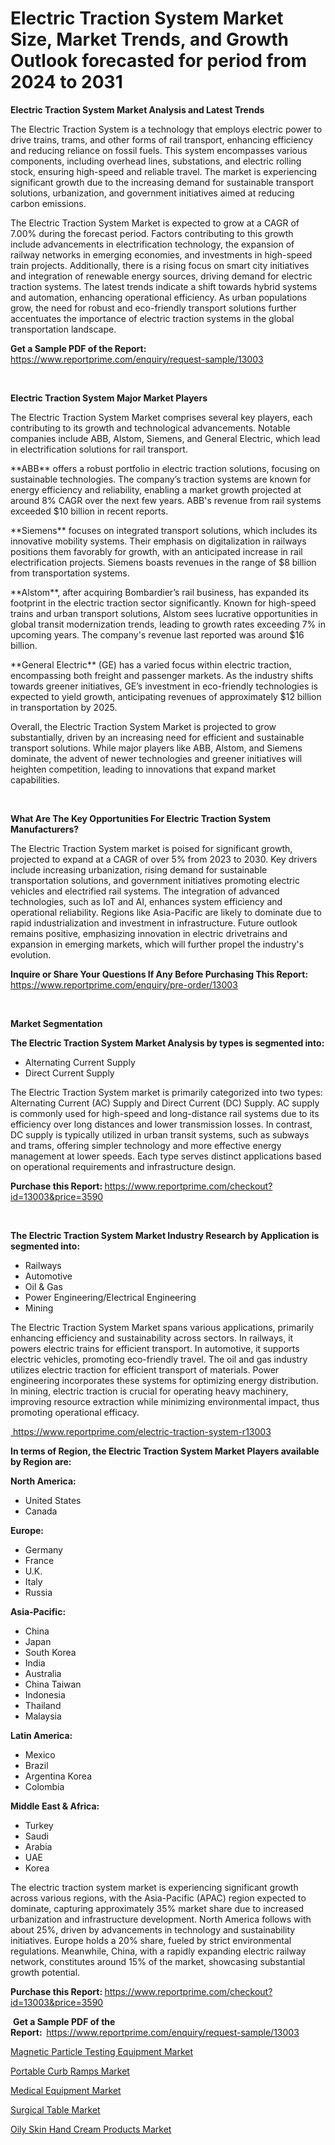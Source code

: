 <p><h1>Electric Traction System Market Size, Market Trends, and Growth Outlook forecasted for period from 2024 to 2031</h1></p><p><strong>Electric Traction System Market Analysis and Latest Trends</strong></p>
<p><p>The Electric Traction System is a technology that employs electric power to drive trains, trams, and other forms of rail transport, enhancing efficiency and reducing reliance on fossil fuels. This system encompasses various components, including overhead lines, substations, and electric rolling stock, ensuring high-speed and reliable travel. The market is experiencing significant growth due to the increasing demand for sustainable transport solutions, urbanization, and government initiatives aimed at reducing carbon emissions.</p><p>The Electric Traction System Market is expected to grow at a CAGR of 7.00% during the forecast period. Factors contributing to this growth include advancements in electrification technology, the expansion of railway networks in emerging economies, and investments in high-speed train projects. Additionally, there is a rising focus on smart city initiatives and integration of renewable energy sources, driving demand for electric traction systems. The latest trends indicate a shift towards hybrid systems and automation, enhancing operational efficiency. As urban populations grow, the need for robust and eco-friendly transport solutions further accentuates the importance of electric traction systems in the global transportation landscape.</p></p>
<p><strong>Get a Sample PDF of the Report:&nbsp;</strong> <a href="https://www.reportprime.com/enquiry/request-sample/13003">https://www.reportprime.com/enquiry/request-sample/13003</a></p>
<p>&nbsp;</p>
<p><strong>Electric Traction System Major Market Players</strong></p>
<p><p>The Electric Traction System Market comprises several key players, each contributing to its growth and technological advancements. Notable companies include ABB, Alstom, Siemens, and General Electric, which lead in electrification solutions for rail transport.</p><p>**ABB** offers a robust portfolio in electric traction solutions, focusing on sustainable technologies. The company’s traction systems are known for energy efficiency and reliability, enabling a market growth projected at around 8% CAGR over the next few years. ABB's revenue from rail systems exceeded $10 billion in recent reports.</p><p>**Siemens** focuses on integrated transport solutions, which includes its innovative mobility systems. Their emphasis on digitalization in railways positions them favorably for growth, with an anticipated increase in rail electrification projects. Siemens boasts revenues in the range of $8 billion from transportation systems.</p><p>**Alstom**, after acquiring Bombardier’s rail business, has expanded its footprint in the electric traction sector significantly. Known for high-speed trains and urban transport solutions, Alstom sees lucrative opportunities in global transit modernization trends, leading to growth rates exceeding 7% in upcoming years. The company's revenue last reported was around $16 billion.</p><p>**General Electric** (GE) has a varied focus within electric traction, encompassing both freight and passenger markets. As the industry shifts towards greener initiatives, GE’s investment in eco-friendly technologies is expected to yield growth, anticipating revenues of approximately $12 billion in transportation by 2025.</p><p>Overall, the Electric Traction System Market is projected to grow substantially, driven by an increasing need for efficient and sustainable transport solutions. While major players like ABB, Alstom, and Siemens dominate, the advent of newer technologies and greener initiatives will heighten competition, leading to innovations that expand market capabilities.</p></p>
<p>&nbsp;</p>
<p><strong>What Are The Key Opportunities For Electric Traction System Manufacturers?</strong></p>
<p><p>The Electric Traction System market is poised for significant growth, projected to expand at a CAGR of over 5% from 2023 to 2030. Key drivers include increasing urbanization, rising demand for sustainable transportation solutions, and government initiatives promoting electric vehicles and electrified rail systems. The integration of advanced technologies, such as IoT and AI, enhances system efficiency and operational reliability. Regions like Asia-Pacific are likely to dominate due to rapid industrialization and investment in infrastructure. Future outlook remains positive, emphasizing innovation in electric drivetrains and expansion in emerging markets, which will further propel the industry's evolution.</p></p>
<p><strong>Inquire or Share Your Questions If Any Before Purchasing This Report:</strong> <a href="https://www.reportprime.com/enquiry/pre-order/13003">https://www.reportprime.com/enquiry/pre-order/13003</a></p>
<p>&nbsp;</p>
<p><strong>Market Segmentation</strong></p>
<p><strong>The Electric Traction System Market Analysis by types is segmented into:</strong></p>
<p><ul><li>Alternating Current Supply</li><li>Direct Current Supply</li></ul></p>
<p><p>The Electric Traction System market is primarily categorized into two types: Alternating Current (AC) Supply and Direct Current (DC) Supply. AC supply is commonly used for high-speed and long-distance rail systems due to its efficiency over long distances and lower transmission losses. In contrast, DC supply is typically utilized in urban transit systems, such as subways and trams, offering simpler technology and more effective energy management at lower speeds. Each type serves distinct applications based on operational requirements and infrastructure design.</p></p>
<p><strong>Purchase this Report:&nbsp;</strong><a href="https://www.reportprime.com/checkout?id=13003&price=3590">https://www.reportprime.com/checkout?id=13003&price=3590</a></p>
<p>&nbsp;</p>
<p><strong>The Electric Traction System Market Industry Research by Application is segmented into:</strong></p>
<p><ul><li>Railways</li><li>Automotive</li><li>Oil & Gas</li><li>Power Engineering/Electrical Engineering</li><li>Mining</li></ul></p>
<p><p>The Electric Traction System Market spans various applications, primarily enhancing efficiency and sustainability across sectors. In railways, it powers electric trains for efficient transport. In automotive, it supports electric vehicles, promoting eco-friendly travel. The oil and gas industry utilizes electric traction for efficient transport of materials. Power engineering incorporates these systems for optimizing energy distribution. In mining, electric traction is crucial for operating heavy machinery, improving resource extraction while minimizing environmental impact, thus promoting operational efficacy.</p></p>
<p><a href="https://www.reportprime.com/electric-traction-system-r13003">&nbsp;https://www.reportprime.com/electric-traction-system-r13003</a></p>
<p><strong>In terms of Region, the Electric Traction System Market Players available by Region are:</strong></p>
<p>
    <p> <strong> North America: </strong>
        <ul>
            <li>United States</li>
            <li>Canada</li>
        </ul>
        </p> 
    <p> <strong> Europe: </strong>
        <ul>
            <li>Germany</li>
            <li>France</li>
            <li>U.K.</li>
            <li>Italy</li>
            <li>Russia</li>
        </ul>
        </p> 
    <p> <strong> Asia-Pacific: </strong>
        <ul>
            <li>China</li>
            <li>Japan</li>
            <li>South Korea</li>
            <li>India</li>
            <li>Australia</li>
            <li>China Taiwan</li>
            <li>Indonesia</li>
            <li>Thailand</li>
            <li>Malaysia</li>
        </ul>
        </p> 
    <p> <strong> Latin America: </strong>
        <ul>
            <li>Mexico</li>
            <li>Brazil</li>
            <li>Argentina Korea</li>
            <li>Colombia</li>
        </ul>
        </p> 
    <p> <strong> Middle East & Africa: </strong>
        <ul>
            <li>Turkey</li>
            <li>Saudi</li>
            <li>Arabia</li>
            <li>UAE</li>
            <li>Korea</li>
        </ul>
    </p>
    </p>
<p><p>The electric traction system market is experiencing significant growth across various regions, with the Asia-Pacific (APAC) region expected to dominate, capturing approximately 35% market share due to increased urbanization and infrastructure development. North America follows with about 25%, driven by advancements in technology and sustainability initiatives. Europe holds a 20% share, fueled by strict environmental regulations. Meanwhile, China, with a rapidly expanding electric railway network, constitutes around 15% of the market, showcasing substantial growth potential.</p></p>
<p><strong>Purchase this Report: </strong><a href="https://www.reportprime.com/checkout?id=13003&price=3590">https://www.reportprime.com/checkout?id=13003&price=3590</a></p>
<p>&nbsp;<strong>Get a Sample PDF of the Report:&nbsp;&nbsp;</strong><a href="https://www.reportprime.com/enquiry/request-sample/13003">https://www.reportprime.com/enquiry/request-sample/13003</a></p>
<p><strong></strong></p>
<p><p><a href="https://medium.com/@kirstencharrison82024/what-are-the-growth-drivers-in-magnetic-particle-testing-equipment-market-798febd7903b">Magnetic Particle Testing Equipment Market</a></p><p><a href="https://medium.com/@kirstencharrison82024/portable-curb-ramps-market-trends-and-strategic-market-insights-2024-2031-78283d3a3f04">Portable Curb Ramps Market</a></p><p><a href="https://www.linkedin.com/pulse/what-factors-influence-medical-equipment-market-coming-years-51zpf?trackingId=rKxBwZ7PSDySXyB0ipT%2Bow%3D%3D">Medical Equipment Market</a></p><p><a href="https://www.linkedin.com/pulse/surgical-table-market-insights-product-type-application-trends-icuvf?trackingId=jk6w6xuVSUWiDynIsJHdeA%3D%3D">Surgical Table Market</a></p><p><a href="https://issuu.com/reportprime-2/docs/oily-skin-hand-cream-products-marke_95f323c379a171">Oily Skin Hand Cream Products Market</a></p></p>